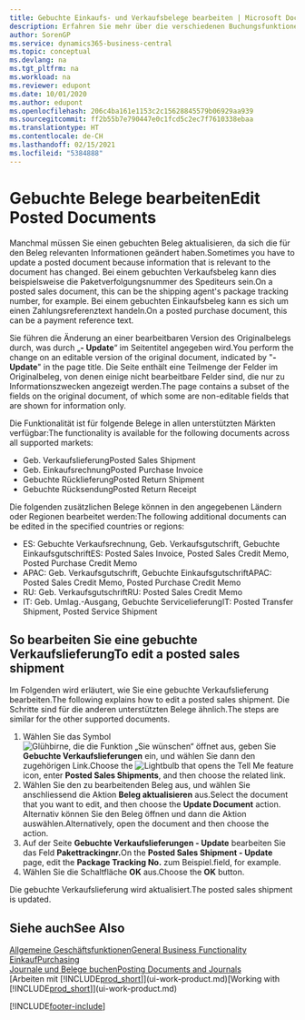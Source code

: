 ```yaml
---
title: Gebuchte Einkaufs- und Verkaufsbelege bearbeiten | Microsoft Docs
description: Erfahren Sie mehr über die verschiedenen Buchungsfunktionen zum Buchen von Einkaufsbelegen und wie Sie gebuchte Belege aktualisieren können.
author: SorenGP
ms.service: dynamics365-business-central
ms.topic: conceptual
ms.devlang: na
ms.tgt_pltfrm: na
ms.workload: na
ms.reviewer: edupont
ms.date: 10/01/2020
ms.author: edupont
ms.openlocfilehash: 206c4ba161e1153c2c15628845579b06929aa939
ms.sourcegitcommit: ff2b55b7e790447e0c1fcd5c2ec7f7610338ebaa
ms.translationtype: HT
ms.contentlocale: de-CH
ms.lasthandoff: 02/15/2021
ms.locfileid: "5384888"
---
```

# <a name="edit-posted-documents"></a><span data-ttu-id="26b24-103">Gebuchte Belege bearbeiten</span><span class="sxs-lookup"><span data-stu-id="26b24-103">Edit Posted Documents</span></span>

<span data-ttu-id="26b24-104">Manchmal müssen Sie einen gebuchten Beleg aktualisieren, da sich die für den Beleg relevanten Informationen geändert haben.</span><span class="sxs-lookup"><span data-stu-id="26b24-104">Sometimes you have to update a posted document because information that is relevant to the document has changed.</span></span> <span data-ttu-id="26b24-105">Bei einem gebuchten Verkaufsbeleg kann dies beispielsweise die Paketverfolgungsnummer des Spediteurs sein.</span><span class="sxs-lookup"><span data-stu-id="26b24-105">On a posted sales document, this can be the shipping agent's package tracking number, for example.</span></span> <span data-ttu-id="26b24-106">Bei einem gebuchten Einkaufsbeleg kann es sich um einen Zahlungsreferenztext handeln.</span><span class="sxs-lookup"><span data-stu-id="26b24-106">On a posted purchase document, this can be a payment reference text.</span></span>

<span data-ttu-id="26b24-107">Sie führen die Änderung an einer bearbeitbaren Version des Originalbelegs durch, was durch „**- Update**“ im Seitentitel angegeben wird.</span><span class="sxs-lookup"><span data-stu-id="26b24-107">You perform the change on an editable version of the original document, indicated by "**- Update**" in the page title.</span></span> <span data-ttu-id="26b24-108">Die Seite enthält eine Teilmenge der Felder im Originalbeleg, von denen einige nicht bearbeitbare Felder sind, die nur zu Informationszwecken angezeigt werden.</span><span class="sxs-lookup"><span data-stu-id="26b24-108">The page contains a subset of the fields on the original document, of which some are non-editable fields that are shown for information only.</span></span>

<span data-ttu-id="26b24-109">Die Funktionalität ist für folgende Belege in allen unterstützten Märkten verfügbar:</span><span class="sxs-lookup"><span data-stu-id="26b24-109">The functionality is available for the following documents across all supported markets:</span></span>

- <span data-ttu-id="26b24-110">Geb. Verkaufslieferung</span><span class="sxs-lookup"><span data-stu-id="26b24-110">Posted Sales Shipment</span></span>
- <span data-ttu-id="26b24-111">Geb. Einkaufsrechnung</span><span class="sxs-lookup"><span data-stu-id="26b24-111">Posted Purchase Invoice</span></span>
- <span data-ttu-id="26b24-112">Gebuchte Rücklieferung</span><span class="sxs-lookup"><span data-stu-id="26b24-112">Posted Return Shipment</span></span>
- <span data-ttu-id="26b24-113">Gebuchte Rücksendung</span><span class="sxs-lookup"><span data-stu-id="26b24-113">Posted Return Receipt</span></span>

<span data-ttu-id="26b24-114">Die folgenden zusätzlichen Belege können in den angegebenen Ländern oder Regionen bearbeitet werden:</span><span class="sxs-lookup"><span data-stu-id="26b24-114">The following additional documents can be edited in the specified countries or regions:</span></span>

- <span data-ttu-id="26b24-115">ES: Gebuchte Verkaufsrechnung, Geb. Verkaufsgutschrift, Gebuchte Einkaufsgutschrift</span><span class="sxs-lookup"><span data-stu-id="26b24-115">ES: Posted Sales Invoice, Posted Sales Credit Memo, Posted Purchase Credit Memo</span></span>
- <span data-ttu-id="26b24-116">APAC: Geb. Verkaufsgutschrift, Gebuchte Einkaufsgutschrift</span><span class="sxs-lookup"><span data-stu-id="26b24-116">APAC: Posted Sales Credit Memo, Posted Purchase Credit Memo</span></span>
- <span data-ttu-id="26b24-117">RU: Geb. Verkaufsgutschrift</span><span class="sxs-lookup"><span data-stu-id="26b24-117">RU: Posted Sales Credit Memo</span></span>
- <span data-ttu-id="26b24-118">IT: Geb. Umlag.-Ausgang, Gebuchte Servicelieferung</span><span class="sxs-lookup"><span data-stu-id="26b24-118">IT: Posted Transfer Shipment, Posted Service Shipment</span></span>

## <a name="to-edit-a-posted-sales-shipment"></a><span data-ttu-id="26b24-119">So bearbeiten Sie eine gebuchte Verkaufslieferung</span><span class="sxs-lookup"><span data-stu-id="26b24-119">To edit a posted sales shipment</span></span>

<span data-ttu-id="26b24-120">Im Folgenden wird erläutert, wie Sie eine gebuchte Verkaufslieferung bearbeiten.</span><span class="sxs-lookup"><span data-stu-id="26b24-120">The following explains how to edit a posted sales shipment.</span></span> <span data-ttu-id="26b24-121">Die Schritte sind für die anderen unterstützten Belege ähnlich.</span><span class="sxs-lookup"><span data-stu-id="26b24-121">The steps are similar for the other supported documents.</span></span>

1. <span data-ttu-id="26b24-122">Wählen Sie das Symbol ![Glühbirne, die die Funktion „Sie wünschen“ öffnet](media/ui-search/search_small.png "Tell Me-Funktion") aus, geben Sie **Gebuchte Verkaufslieferungen** ein, und wählen Sie dann den zugehörigen Link.</span><span class="sxs-lookup"><span data-stu-id="26b24-122">Choose the ![Lightbulb that opens the Tell Me feature](media/ui-search/search_small.png "Tell me what you want to do") icon, enter **Posted Sales Shipments**, and then choose the related link.</span></span>
2. <span data-ttu-id="26b24-123">Wählen Sie den zu bearbeitenden Beleg aus, und wählen Sie anschliessend die Aktion **Beleg aktualisieren** aus.</span><span class="sxs-lookup"><span data-stu-id="26b24-123">Select the document that you want to edit, and then choose the **Update Document** action.</span></span> <span data-ttu-id="26b24-124">Alternativ können Sie den Beleg öffnen und dann die Aktion auswählen.</span><span class="sxs-lookup"><span data-stu-id="26b24-124">Alternatively, open the document and then choose the action.</span></span>
3. <span data-ttu-id="26b24-125">Auf der Seite **Gebuchte Verkaufslieferungen - Update** bearbeiten Sie das Feld **Pakettrackingnr.**</span><span class="sxs-lookup"><span data-stu-id="26b24-125">On the **Posted Sales Shipment - Update** page, edit the **Package Tracking No.**</span></span> <span data-ttu-id="26b24-126">zum Beispiel.</span><span class="sxs-lookup"><span data-stu-id="26b24-126">field, for example.</span></span>
4. <span data-ttu-id="26b24-127">Wählen Sie die Schaltfläche **OK** aus.</span><span class="sxs-lookup"><span data-stu-id="26b24-127">Choose the **OK** button.</span></span>

<span data-ttu-id="26b24-128">Die gebuchte Verkaufslieferung wird aktualisiert.</span><span class="sxs-lookup"><span data-stu-id="26b24-128">The posted sales shipment is updated.</span></span>

## <a name="see-also"></a><span data-ttu-id="26b24-129">Siehe auch</span><span class="sxs-lookup"><span data-stu-id="26b24-129">See Also</span></span>

[<span data-ttu-id="26b24-130">Allgemeine Geschäftsfunktionen</span><span class="sxs-lookup"><span data-stu-id="26b24-130">General Business Functionality</span></span>](ui-across-business-areas.md)  
[<span data-ttu-id="26b24-131">Einkauf</span><span class="sxs-lookup"><span data-stu-id="26b24-131">Purchasing</span></span>](purchasing-manage-purchasing.md)  
[<span data-ttu-id="26b24-132">Journale und Belege buchen</span><span class="sxs-lookup"><span data-stu-id="26b24-132">Posting Documents and Journals</span></span>](ui-post-documents-journals.md)  
<span data-ttu-id="26b24-133">[Arbeiten mit [!INCLUDE[prod_short](includes/prod_short.md)]](ui-work-product.md)</span><span class="sxs-lookup"><span data-stu-id="26b24-133">[Working with [!INCLUDE[prod_short](includes/prod_short.md)]](ui-work-product.md)</span></span>  


[!INCLUDE[footer-include](includes/footer-banner.md)]